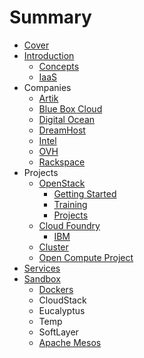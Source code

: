 # Summary

* [Cover](README.md)
* [Introduction](documentation/Introduction.md)
   * [Concepts](documentation/Concepts.md)
   * [IaaS](documentation/IaaS.md)
* Companies
   * [Artik](documentation/Artik.md)
   * [Blue Box Cloud](documentation/BlueBoxCloud.md)
   * [Digital Ocean](documentation/DigitalOcean.md)
   * [DreamHost](documentation/DreamHost.md)
   * [Intel](documentation/Intel.md)
   * [OVH](documentation/Ovh.md)
   * [Rackspace](documentation/Rackspace.md)
* Projects
   * [OpenStack](documentation/OpenStack.md)
       * [Getting Started](documentation/OpenStackGettingStarted.md)
       * [Training](documentation/OpenStackTraining.md)
       * [Projects](documentation/OpenStackProjects.md)
   * [Cloud Foundry](documentation/CloudFoundry.md)
       * [IBM](documentation/Ibm.md)
   * [Cluster](documentation/Cluster.md)
   * [Open Compute Project](documentation/OpenComputeProject.md)
* [Services](documentation/Services.md)
* [Sandbox](documentation/Sandbox.md)
   * [Dockers](documentation/Docker.md)
   * CloudStack
   * Eucalyptus
   * Temp
   * SoftLayer
   * [Apache Mesos](documentation/ApacheMesos.md)

